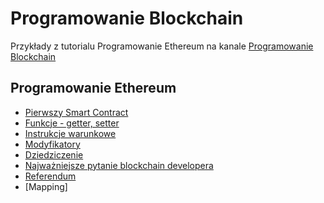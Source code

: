 # Programowanie Blockchain

Przykłady z tutorialu Programowanie Ethereum na kanale [Programowanie Blockchain](https://www.youtube.com/channel/UC4K5yIgxpPGy2laFlGu2WvQ)

## Programowanie Ethereum
* [Pierwszy Smart Contract](https://www.youtube.com/watch?v=W23biL2OyNA)
* [Funkcje - getter, setter](https://youtu.be/Aq-0txq5Lno)
* [Instrukcje warunkowe](https://youtu.be/_rardgKgkXk)
* [Modyfikatory](https://youtu.be/mUwlF2nugfM)
* [Dziedziczenie](https://youtu.be/B3VAUQy2zLs)
* [Najważniejsze pytanie blockchain developera](https://youtu.be/AzV1v6ZTO9g)
* [Referendum]()
* [Mapping]


